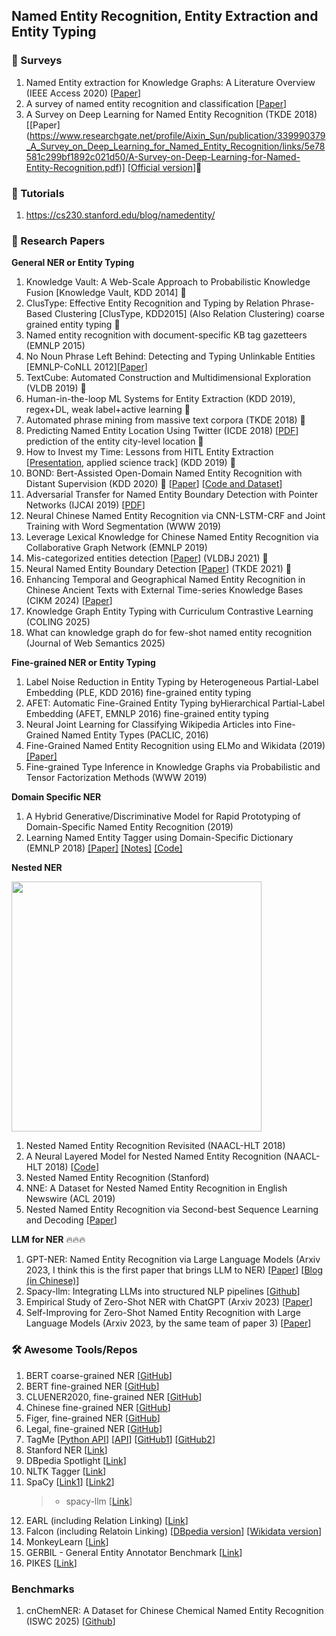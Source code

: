 ## Named Entity Recognition, Entity Extraction and Entity Typing

### 📝 Surveys
1. Named Entity extraction for Knowledge Graphs: A Literature Overview (IEEE Access 2020) [[Paper](https://ieeexplore.ieee.org/abstract/document/8999622/)]
2. A survey of named entity recognition and classification [[Paper](https://nlp.cs.nyu.edu/sekine/papers/li07.pdf)]
3. A Survey on Deep Learning for Named Entity Recognition (TKDE 2018) [[Paper] (https://www.researchgate.net/profile/Aixin_Sun/publication/339990379_A_Survey_on_Deep_Learning_for_Named_Entity_Recognition/links/5e78581c299bf1892c021d50/A-Survey-on-Deep-Learning-for-Named-Entity-Recognition.pdf)] [[Official version](https://ieeexplore.ieee.org/abstract/document/9039685)]🌟

### 📝 Tutorials
1. https://cs230.stanford.edu/blog/namedentity/

### 📝 Research Papers

__General NER or Entity Typing__
1. Knowledge Vault: A Web-Scale Approach to Probabilistic Knowledge Fusion [Knowledge Vault, KDD 2014] 🌟
2. ClusType: Effective Entity Recognition and Typing by Relation Phrase-Based Clustering [ClusType, KDD2015] (Also Relation Clustering) coarse grained entity typing 🌟 
3. Named entity recognition with document-specific KB tag gazetteers (EMNLP 2015)
4. No Noun Phrase Left Behind: Detecting and Typing Unlinkable Entities [EMNLP-CoNLL 2012][[Paper](https://aclweb.org/anthology/D12-1082)]
5. TextCube: Automated Construction and Multidimensional Exploration (VLDB 2019) 🌟
6. Human-in-the-loop ML Systems for Entity Extraction (KDD 2019), regex+DL, weak label+active learning  🌟
7. Automated phrase mining from massive text corpora (TKDE 2018) 🌟
8. Predicting Named Entity Location Using Twitter (ICDE 2018) [[PDF](https://ieeexplore.ieee.org/document/8509245)] prediction of the entity city-level location 🌟
9. How to Invest my Time: Lessons from HITL Entity Extraction [[Presentation](https://www.kdd.org/kdd2019/accepted-papers/view/how-to-invest-my-time-lessons-from-hitl-entity-extraction), applied science track] (KDD 2019) 🌟
10. BOND: Bert-Assisted Open-Domain Named Entity Recognition with Distant Supervision (KDD 2020) 🌟 [[Paper](https://arxiv.org/pdf/2006.15509.pdf)] [[Code and Dataset](https://github.com/cliang1453/BOND)]
11. Adversarial Transfer for Named Entity Boundary Detection with Pointer Networks (IJCAI 2019) [[PDF](https://www.ijcai.org/Proceedings/2019/0702.pdf)]
12. Neural Chinese Named Entity Recognition via CNN-LSTM-CRF and Joint Training with Word Segmentation (WWW 2019)
13. Leverage Lexical Knowledge for Chinese Named Entity Recognition via Collaborative Graph Network (EMNLP 2019)
14. Mis-categorized entities detection [[Paper](https://link.springer.com/article/10.1007/s00778-021-00653-w)] (VLDBJ 2021) 🌟
15. Neural Named Entity Boundary Detection [[Paper](https://ieeexplore.ieee.org/document/9039695/)] (TKDE 2021) 🌟
16. Enhancing Temporal and Geographical Named Entity Recognition in Chinese Ancient Texts with External Time-series Knowledge Bases (CIKM 2024) [[Paper](https://dl.acm.org/doi/abs/10.1145/3627673.3679917)]
17. Knowledge Graph Entity Typing with Curriculum Contrastive Learning (COLING 2025)
18. What can knowledge graph do for few-shot named entity recognition (Journal of Web Semantics 2025)

__Fine-grained NER or Entity Typing__
1. Label Noise Reduction in Entity Typing by Heterogeneous Partial-Label Embedding (PLE, KDD 2016) fine-grained entity typing
2. AFET: Automatic Fine-Grained Entity Typing byHierarchical Partial-Label Embedding (AFET, EMNLP 2016) fine-grained entity typing
3. Neural Joint Learning for Classifying Wikipedia Articles into Fine-Grained Named Entity Types (PACLIC, 2016)
4. Fine-Grained Named Entity Recognition using ELMo and Wikidata (2019) [[Paper]](https://arxiv.org/pdf/1904.10503.pdf)
5. Fine-grained Type Inference in Knowledge Graphs via Probabilistic and Tensor Factorization Methods (WWW 2019)

__Domain Specific NER__
1. A Hybrid Generative/Discriminative Model for Rapid Prototyping of Domain-Specific Named Entity Recognition (2019)
2. Learning Named Entity Tagger using Domain-Specific Dictionary (EMNLP 2018) [[Paper]](https://arxiv.org/pdf/1809.03599.pdf) [[Notes]](https://www.zhihu.com/question/294189189/answer/494208998) [[Code]](https://github.com/shangjingbo1226/AutoNER)

__Nested NER__

<img src="https://github.com/heathersherry/Knowledge-Graph-Tutorials-and-Papers/blob/master/figures/nested_NER.png" width="400"/>

1. Nested Named Entity Recognition Revisited (NAACL-HLT 2018)
2. A Neural Layered Model for Nested Named Entity Recognition (NAACL-HLT 2018) [[Code](https://github.com/meizhiju/layered-bilstm-crf)]
3. Nested Named Entity Recognition (Stanford)
4. NNE: A Dataset for Nested Named Entity Recognition in English Newswire (ACL 2019)
5. Nested Named Entity Recognition via Second-best Sequence Learning and Decoding [[Paper](https://arxiv.org/pdf/1909.02250.pdf)]

__LLM for NER__ 🔥🔥🔥
1. GPT-NER: Named Entity Recognition via Large Language Models (Arxiv 2023, I think this is the first paper that brings LLM to NER) [[Paper](https://arxiv.org/abs/2304.10428)] [[Blog (in Chinese)](https://blog.csdn.net/HERODING23/article/details/130476395)]
2. Spacy-llm: Integrating LLMs into structured NLP pipelines [[Github](https://github.com/explosion/spacy-llm)]
3. Empirical Study of Zero-Shot NER with ChatGPT (Arxiv 2023) [[Paper](https://arxiv.org/abs/2310.10035)]
4. Self-Improving for Zero-Shot Named Entity Recognition with Large Language Models (Arxiv 2023, by the same team of paper 3) [[Paper](https://arxiv.org/pdf/2311.08921v1.pdf)]

### 🛠️ Awesome Tools/Repos 
1. BERT coarse-grained NER [[GitHub](https://github.com/kamalkraj/BERT-NER)]
2. BERT fine-grained NER [[GitHub](https://github.com/conv1d/bert-fine-grained-ner)]
3. CLUENER2020, fine-grained NER [[GitHub](https://github.com/CLUEbenchmark/CLUENER20200)]
4. Chinese fine-grained NER [[GitHub](https://github.com/sigamani/ner)]
5. Figer, fine-grained NER [[GitHub](https://github.com/xiaoling/figer)]
6. Legal, fine-grained NER [[GitHub](https://github.com/elenanereiss/Legal-Entity-Recognition)]
1. TagMe [[Python API](https://pypi.org/project/tagme/)] [[API](https://tagme.d4science.org/tagme/)] [[GitHub1](https://github.com/marcocor/tagme-python)] [[GitHub2](https://github.com/gammaliu/tagme)]
2. Stanford NER [[Link](https://nlp.stanford.edu/software/CRF-NER.html)]
3. DBpedia Spotlight [[Link](https://www.dbpedia-spotlight.org/)]
4. NLTK Tagger [[Link](https://www.nltk.org/book/ch05.html)]
5. SpaCy [[Link1](https://spacy.io/api/annotation#section-named-entities)] [[Link2](https://towardsdatascience.com/named-entity-recognition-with-nltk-and-spacy-8c4a7d88e7da)]
   > * spacy-llm [[Link](https://github.com/explosion/spacy-llm)]
7. EARL (including Relation Linking) [[Link](https://github.com/AskNowQA/EARL)]
8. Falcon (including Relatoin Linking) [[DBpedia version](https://github.com/AhmadSakor/falcon)] [[Wikidata version](https://github.com/SDM-TIB/falcon2.0)] 
9. MonkeyLearn [[Link](https://monkeylearn.com/blog/named-entity-recognition-python/)]
10. GERBIL - General Entity Annotator Benchmark [[Link](http://gerbil.aksw.org/gerbil/)]
11. PIKES [[Link](http://pikes.fbk.eu)]

### Benchmarks
1. cnChemNER: A Dataset for Chinese Chemical Named Entity Recognition (ISWC 2025) [[Github](https://github.com/3020244292/cnChemNER)] 
